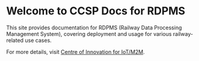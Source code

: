 # Welcome to CCSP Docs for RDPMS

This site provides documentation for RDPMS (Railway Data Processing Management System), covering deployment and usage for various railway-related use cases.

For more details, visit [Centre of Innovation for IoT/M2M](https://coi.cdot.in).
